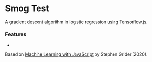 # Smog Test

A gradient descent algorithm in logistic regression using Tensorflow.js.

<!-- <p align="center">
        <img src="screenshot.png">
</p> -->

### Features

-

Based on [Machine Learning with JavaScript](https://www.udemy.com/course/machine-learning-with-javascript/) by Stephen Grider (2020).
